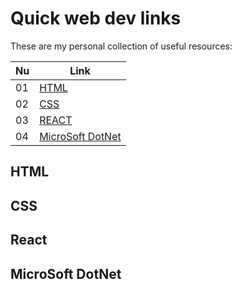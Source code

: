 # Quick web dev links
These are my personal collection of useful resources:

| Nu | Link                                                              |
|----|-------------------------------------------------------------------|
| 01 | [HTML](#html)                                                     |
| 02 | [CSS](#css)                                                       |
| 03 | [REACT](#react)                                                       |
| 04 | [MicroSoft DotNet](#microsoft-dotnet)                                                       |

## HTML

## CSS

## React

## MicroSoft DotNet
